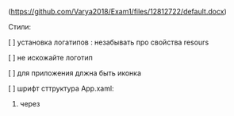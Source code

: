 (https://github.com/Varya2018/Exam1/files/12812722/default.docx)

Стили:

[ ] установка логатипов : незабывать про свойства resours

[ ] не искожайте логотип 

[ ] для приложения длжна быть иконка

[ ] шрифт 
сттруктура App.xaml:
 1. через <style>
 2. тег обьекта <target type = тег обьекта>
 3. <setter свойства и значения свйства>

   
  <style taget type = "TextBlock"> 
   <Setter property = "FrontFamily" Valye = "Tw Cen TM"></Setter>


    
  [ ] цветовая схема 

  Дополнительно: 

  цвета можно узнать через <SolidColorBrush x:="название" color="значение">

  <Grid Backgroynd = "LightGray" или Backgroynd ="{StaticResours LightGray}" >

  [ ] нужно сделать скругление углы, мсмена цвета при наведении и картинка

  
